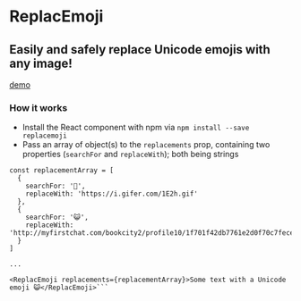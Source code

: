 # ReplacEmoji

## Easily and safely replace Unicode emojis with any image!

[demo](https://banjerr.github.io/replacemoji-demo/)

### How it works

- Install the React component with npm via `npm install --save replacemoji`
- Pass an array of object(s) to the `replacements` prop, containing two properties (`searchFor` and `replaceWith`); both being strings

```
const replacementArray = [
  {
    searchFor: '💩',
    replaceWith: 'https://i.gifer.com/1E2h.gif'
  },
  {
    searchFor: '😺',
    replaceWith: 'http://myfirstchat.com/bookcity2/profile10/1f701f42db7761e2d0f70c7feceb946ea91c51f4.gif'
  }
]

...

<ReplacEmoji replacements={replacementArray}>Some text with a Unicode emoji 😺</ReplacEmoji>```
